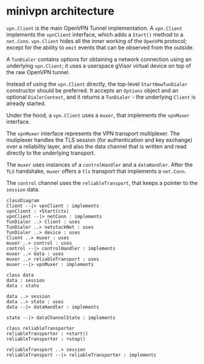 # minivpn architecture

`vpn.Client` is the main OpenVPN Tunnel implementation. A `vpn.Client` implements the
`vpnClient` interface, which adds a `Start()` method to a `net.Conn`. `vpn.Client`
hides all the inner working of the `OpenVPN` protocol; except for the ability
to `emit` events that can be observed from the outside.

A `TunDialer` contains options for obtaining a network connection using an
underlying `vpn.Client`; it uses a userspace gVisor virtual device on top of the raw
OpenVPN tunnel.

Instead of using the `vpn.Client` directly, the top-level `StartNewTunDialer`
constructor should be preferred. It accepts an `Options` object and an optional
`DialerContext`, and it returns a `TunDialer` - the underlying `Client` is
already started.

Under the hood, a `vpn.Client` uses a `muxer`, that implements the `vpnMuxer` interface.

The `vpnMuxer` interface represents the VPN transport multiplexer. The
mutiplexer handles the TLS session (for authentication and key exchange) over a
reliability layer, and also the data channel that is written and read directly
to the underlying transport.

The `muxer` uses instances of a `controlHandler` and a `dataHandler`. After the
`TLS` handshake, `muxer` offers a `tls` transport that implements a `net.Conn`.

The `control` channel uses the `reliableTransport`, that keeps a pointer to the
`session` data.


```mermaid
classDiagram
Client --|> vpnClient : implements
vpnClient : +Start(ctx)
vpnClient --|> netConn : implements
TunDialer ..> Client : uses
TunDialer ..> netstackNet : uses
TunDialer ..> device : uses
Client ..> muxer : uses
muxer ..> control : uses
control --|> controlHandler : implements
muxer ..> data : uses
muxer ..> reliableTransport : uses
muxer --|> vpnMuxer : implements

class data
data : session
data : state

data ..> session
data ..> state : uses
data --|> dataHandler : implements

state --|> dataChannelState : implements

class reliableTransporter
reliableTransporter : +start()
reliableTransporter : +stop()

reliableTransport ..> session 
reliableTransport --|> reliableTransporter : implements
```

